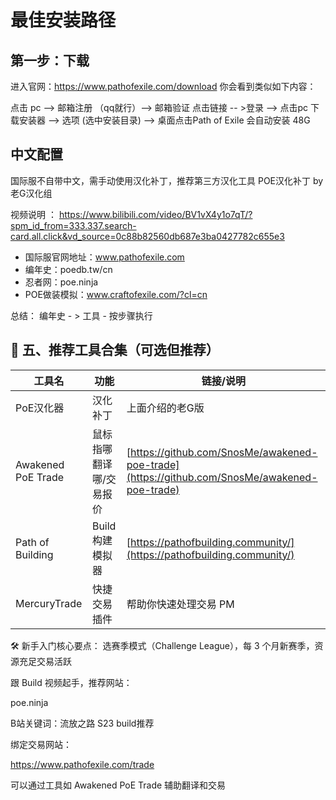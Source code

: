 # 最佳安装路径

## 第一步：下载
进入官网：https://www.pathofexile.com/download
你会看到类似如下内容：

点击 pc --> 邮箱注册 （qq就行）--> 邮箱验证 点击链接 -- >登录 --> 点击pc 下载安装器 --> 
选项 (选中安装目录) --> 桌面点击Path of Exile 会自动安装 48G 



## 中文配置

国际服不自带中文，需手动使用汉化补丁，推荐第三方汉化工具 POE汉化补丁 by 老G汉化组

视频说明 ： https://www.bilibili.com/video/BV1vX4y1o7qT/?spm_id_from=333.337.search-card.all.click&vd_source=0c88b82560db687e3ba0427782c655e3

- 国际服官网地址：www.pathofexile.com
- 编年史：poedb.tw/cn
- 忍者网：poe.ninja
- POE做装模拟：www.craftofexile.com/?cl=cn

总结：
编年史 - > 工具 - 按步骤执行


## 🧰 五、推荐工具合集（可选但推荐）

| 工具名             | 功能                    | 链接/说明                                                                                    |
| ------------------ | ----------------------- | -------------------------------------------------------------------------------------------- |
| PoE汉化器          | 汉化补丁                | 上面介绍的老G版                                                                              |
| Awakened PoE Trade | 鼠标指哪翻译哪/交易报价 | [https://github.com/SnosMe/awakened-poe-trade](https://github.com/SnosMe/awakened-poe-trade) |
| Path of Building   | Build 构建模拟器        | [https://pathofbuilding.community/](https://pathofbuilding.community/)                       |
| MercuryTrade       | 快捷交易插件            | 帮助你快速处理交易 PM                                                                        |



🛠 新手入门核心要点：
选赛季模式（Challenge League），每 3 个月新赛季，资源充足交易活跃

跟 Build 视频起手，推荐网站：

poe.ninja

B站关键词：流放之路 S23 build推荐

绑定交易网站：

https://www.pathofexile.com/trade

可以通过工具如 Awakened PoE Trade 辅助翻译和交易